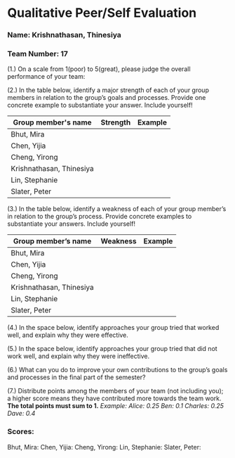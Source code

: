 # Qualitative Peer/Self Evaluation

### Name: Krishnathasan, Thinesiya
### Team Number: 17

(1.) On a scale from 1(poor) to 5(great), please judge the overall performance of your team:

(2.) In the table below, identify a major strength of each of your group members in relation to the group’s goals and processes. Provide one concrete example to substantiate your answer. Include yourself!

| Group member's name | Strength | Example |
| ------------------- | -------- | ------- |
|Bhut, Mira|||
|Chen, Yijia|||
|Cheng, Yirong|||
|Krishnathasan, Thinesiya|||
|Lin, Stephanie|||
|Slater, Peter|||

(3.) In the table below, identify a weakness of each of your group member’s in relation to the group’s process. Provide concrete examples to substantiate your answers. Include yourself!

| Group member’s name | Weakness | Example |
| ------------------- | -------- | ------- |
|Bhut, Mira|||
|Chen, Yijia|||
|Cheng, Yirong|||
|Krishnathasan, Thinesiya|||
|Lin, Stephanie|||
|Slater, Peter|||

(4.) In the space below, identify approaches your group tried that worked well, and explain why they were effective.

(5.) In the space below, identify approaches your group tried that did not work well, and explain why they were ineffective.

(6.) What can you do to improve your own contributions to the group’s goals and processes in the final part of the semester?

(7.) Distribute points among the members of your team (not including you); a higher score means they have contributed more towards the team work. **The total points must sum to 1.**
*Example:
Alice: 0.25
Ben: 0.1
Charles: 0.25
Dave: 0.4*

### Scores:
Bhut, Mira: 
Chen, Yijia: 
Cheng, Yirong: 
Lin, Stephanie: 
Slater, Peter: 

